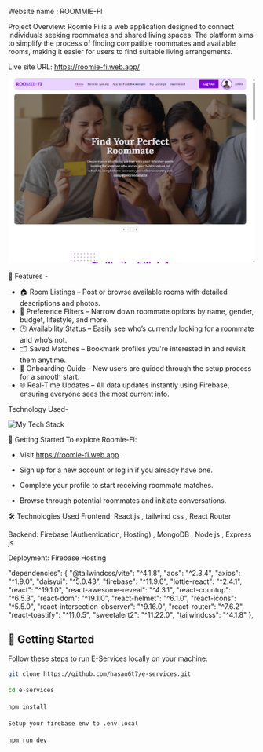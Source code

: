 Website name : ROOMMIE-FI

Project Overview: 
Roomie Fi is a web application designed to connect individuals seeking roommates and shared living spaces. The platform aims to simplify the process of finding compatible roommates and available rooms, making it easier for users to find suitable living arrangements.

Live site URL: https://roomie-fi.web.app/

<img src="https://github.com/hasan6t7/roomie-fi-client/blob/main/Screenshot%202025-08-09%20162824.png"  />


🌟 Features -

- 🏠 Room Listings – Post or browse available rooms with detailed descriptions and photos.
- 🎯 Preference Filters – Narrow down roommate options by name, gender, budget, lifestyle, and more.
- 🕒 Availability Status – Easily see who’s currently looking for a roommate and who’s not.
- 🗂️ Saved Matches – Bookmark profiles you're interested in and revisit them anytime.
- 🧭 Onboarding Guide – New users are guided through the setup process for a smooth start.
- 🌐 Real-Time Updates – All data updates instantly using Firebase, ensuring everyone sees the most current info.


Technology Used- 
<p align="left">
  <img src="https://camo.githubusercontent.com/1eff0011bba9911dcfa1483a6d02a7a9fa5778460633e1ac0c346bc7c69d2b98/68747470733a2f2f736b696c6c69636f6e732e6465762f69636f6e733f693d68746d6c2c6373732c6a732c72656163742c7461696c77696e642c6e6f64656a732c657870726573732c6d6f6e676f64622c66697265626173652c676974" alt="My Tech Stack" data-canonical-src="https://skillicons.dev/icons?i=html,css,js,react,tailwind,nodejs,express,mongodb,firebase,git" />
</p>

🚀 Getting Started
To explore Roomie-Fi:

* Visit https://roomie-fi.web.app.

* Sign up for a new account or log in if you already have one.

* Complete your profile to start receiving roommate matches.

* Browse through potential roommates and initiate conversations.

🛠️ Technologies Used
Frontend: React.js , tailwind css , React Router 

Backend: Firebase (Authentication, Hosting) , MongoDB , Node js , Express js

Deployment: Firebase Hosting

"dependencies": {
    "@tailwindcss/vite": "^4.1.8",
    "aos": "^2.3.4",
    "axios": "^1.9.0",
    "daisyui": "^5.0.43",
    "firebase": "^11.9.0",
    "lottie-react": "^2.4.1",
    "react": "^19.1.0",
    "react-awesome-reveal": "^4.3.1",
    "react-countup": "^6.5.3",
    "react-dom": "^19.1.0",
    "react-helmet": "^6.1.0",
    "react-icons": "^5.5.0",
    "react-intersection-observer": "^9.16.0",
    "react-router": "^7.6.2",
    "react-toastify": "^11.0.5",
    "sweetalert2": "^11.22.0",
    "tailwindcss": "^4.1.8"
  },



  ## 🚀 Getting Started

Follow these steps to run E-Services locally on your machine:



```bash
git clone https://github.com/hasan6t7/e-services.git

cd e-services

npm install

Setup your firebase env to .env.local

npm run dev
 
